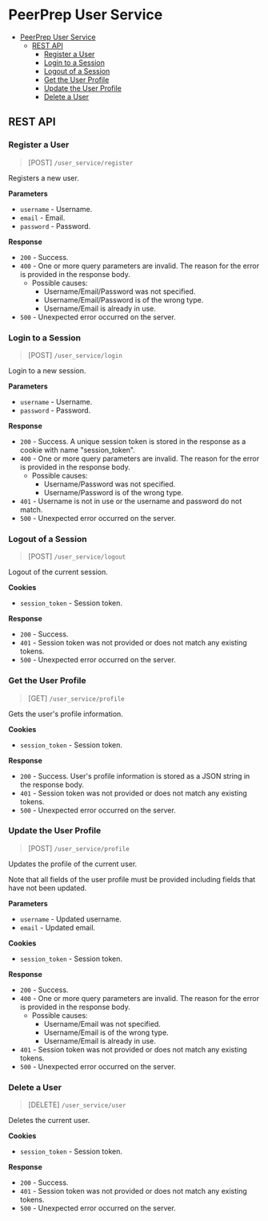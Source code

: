 # PeerPrep User Service

- [PeerPrep User Service](#peerprep-user-service)
  - [REST API](#rest-api)
    - [Register a User](#register-a-user)
    - [Login to a Session](#login-to-a-session)
    - [Logout of a Session](#logout-of-a-session)
    - [Get the User Profile](#get-the-user-profile)
    - [Update the User Profile](#update-the-user-profile)
    - [Delete a User](#delete-a-user)

## REST API

### Register a User

> [POST] `/user_service/register`

Registers a new user.

**Parameters**

- `username` - Username.
- `email` - Email.
- `password` - Password.

**Response**

- `200` - Success.
- `400` - One or more query parameters are invalid. The reason for the error is provided in the response body.
  - Possible causes:
    - Username/Email/Password was not specified.
    - Username/Email/Password is of the wrong type.
    - Username/Email is already in use.
- `500` - Unexpected error occurred on the server.

### Login to a Session

> [POST] `/user_service/login`

Login to a new session.

**Parameters**

- `username` - Username.
- `password` - Password.

**Response**

- `200` - Success. A unique session token is stored in the response as a cookie with name "session_token".
- `400` - One or more query parameters are invalid. The reason for the error is provided in the response body.
  - Possible causes:
    - Username/Password was not specified.
    - Username/Password is of the wrong type.
- `401` - Username is not in use or the username and password do not match.
- `500` - Unexpected error occurred on the server.

### Logout of a Session

> [POST] `/user_service/logout`

Logout of the current session.

**Cookies**

- `session_token` - Session token.

**Response**

- `200` - Success.
- `401` - Session token was not provided or does not match any existing tokens.
- `500` - Unexpected error occurred on the server.

### Get the User Profile

> [GET] `/user_service/profile`

Gets the user's profile information.

**Cookies**

- `session_token` - Session token.

**Response**

- `200` - Success. User's profile information is stored as a JSON string in the response body.
- `401` - Session token was not provided or does not match any existing tokens.
- `500` - Unexpected error occurred on the server.

### Update the User Profile

> [POST] `/user_service/profile`

Updates the profile of the current user.

Note that all fields of the user profile must be provided including fields that have not been updated.

**Parameters**

- `username` - Updated username.
- `email` - Updated email.

**Cookies**

- `session_token` - Session token.

**Response**

- `200` - Success.
- `400` - One or more query parameters are invalid. The reason for the error is provided in the response body.
  - Possible causes:
    - Username/Email was not specified.
    - Username/Email is of the wrong type.
    - Username/Email is already in use.
- `401` - Session token was not provided or does not match any existing tokens.
- `500` - Unexpected error occurred on the server.


### Delete a User

> [DELETE] `/user_service/user`

Deletes the current user.

**Cookies**

- `session_token` - Session token.

**Response**

- `200` - Success.
- `401` - Session token was not provided or does not match any existing tokens.
- `500` - Unexpected error occurred on the server.
